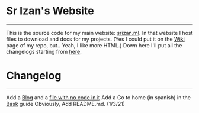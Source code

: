 # Sr Izan's Website
---
This is the source code for my main website: [srizan.ml](https://srizan.ml).
In that website I host files to download and docs for my projects.
(Yes I could put it on the [Wiki](https://docs.github.com/en/github/building-a-strong-community/about-wikis) page of my repo, but.. Yeah, I like more HTML.)
Down here I'll put all the changelogs starting from [here](https://github.com/SrIzan10/mainwebsite/commit/1437d8079bae51bfb73e9f89487cec0325608040).

# Changelog
---
Add a [Blog](https://srizan.ml/blog) and a [file with no code in it](https://srizan.ml/whitefile)
Add a Go to home (in spanish) in the [Bask](https://srizan.ml/bask) guide
Obviously, Add README.md. (1/3/21)